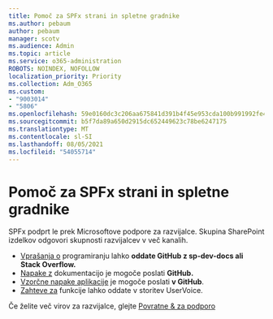 ```yaml
---
title: Pomoč za SPFx strani in spletne gradnike
ms.author: pebaum
author: pebaum
manager: scotv
ms.audience: Admin
ms.topic: article
ms.service: o365-administration
ROBOTS: NOINDEX, NOFOLLOW
localization_priority: Priority
ms.collection: Adm_O365
ms.custom:
- "9003014"
- "5806"
ms.openlocfilehash: 59e0160dc3c206aa675841d391b4f45e953cda100b991992fe4668d697c9e069
ms.sourcegitcommit: b5f7da89a650d2915dc652449623c78be6247175
ms.translationtype: MT
ms.contentlocale: sl-SI
ms.lasthandoff: 08/05/2021
ms.locfileid: "54055714"
---
```

# <a name="help-with-spfx-pages-and-web-parts"></a>Pomoč za SPFx strani in spletne gradnike

SPFx podprt le prek Microsoftove podpore za razvijalce. Skupina SharePoint izdelkov odgovori skupnosti razvijalcev v več kanalih.

- [Vprašanja o](https://docs.microsoft.com/sharepoint/dev/support-feedback#programming-questions) programiranju lahko **oddate GitHub z sp-dev-docs ali** **Stack Overflow.**
- [Napake z](https://docs.microsoft.com/sharepoint/dev/support-feedback#documentation-bugs) dokumentacijo je mogoče poslati **GitHub.**
- [Vzorčne napake aplikacije](https://docs.microsoft.com/sharepoint/dev/support-feedback#sample-application-bugs) je mogoče poslati **v GitHub**.
- [Zahteve za](https://docs.microsoft.com/sharepoint/dev/support-feedback#feature-requests)  funkcije lahko oddate v storitev UserVoice.

Če želite več virov za razvijalce, glejte  [Povratne & za podporo](https://docs.microsoft.com/sharepoint/dev/support-feedback)